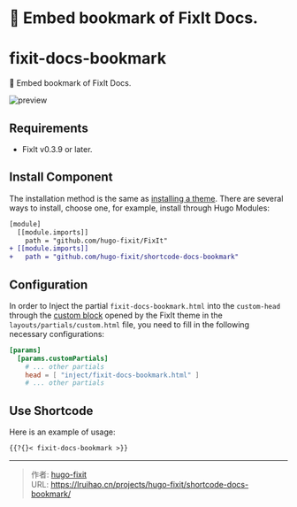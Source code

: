 # 🔖 Embed bookmark of FixIt Docs.

# fixit-docs-bookmark

🔖 Embed bookmark of FixIt Docs.

![preview](https://lruihao.cn/posts/fixit-docs-bookmark/images/featured-image.webp)

## Requirements

- FixIt v0.3.9 or later.

## Install Component

The installation method is the same as [installing a theme](https://fixit.lruihao.cn/documentation/installation/). There are several ways to install, choose one, for example, install through Hugo Modules:

```diff
[module]
  [[module.imports]]
    path = "github.com/hugo-fixit/FixIt"
+ [[module.imports]]
+   path = "github.com/hugo-fixit/shortcode-docs-bookmark"
```

## Configuration

In order to Inject the partial `fixit-docs-bookmark.html` into the `custom-head` through the [custom block](https://fixit.lruihao.cn/references/blocks/) opened by the FixIt theme in the `layouts/partials/custom.html` file, you need to fill in the following necessary configurations:

```toml
[params]
  [params.customPartials]
    # ... other partials
    head = [ "inject/fixit-docs-bookmark.html" ]
    # ... other partials
```

## Use Shortcode

Here is an example of usage:

```markdown
{{?{}< fixit-docs-bookmark >}}
```


---

> 作者: [hugo-fixit](https://github.com/hugo-fixit)  
> URL: https://lruihao.cn/projects/hugo-fixit/shortcode-docs-bookmark/  

